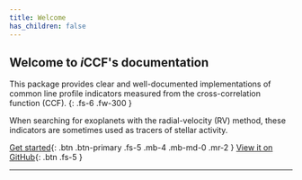 ```yaml
---
title: Welcome
has_children: false
---
```


<h2>Welcome to <i>i</i>CCF's documentation</h2>


This package provides clear and well-documented implementations
of common line profile indicators 
measured from the cross-correlation function (CCF).
{: .fs-6 .fw-300 }

When searching for exoplanets with the radial-velocity (RV) method,
these indicators are sometimes used as tracers of stellar activity.

[Get started](#){: .btn .btn-primary .fs-5 .mb-4 .mb-md-0 .mr-2 }
[View it on GitHub](https://github.com/j-faria/iCCF){: .btn .fs-5 }

---
